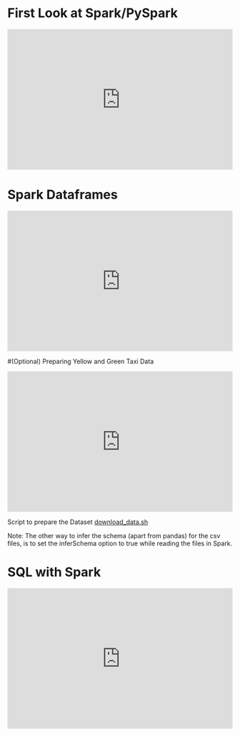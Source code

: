# First Look at Spark/PySpark 

<iframe width="100%" height="315" src="https://youtube.com/embed/r_Sf6fCB40c" title="YouTube video player" frameborder="0" allow="accelerometer; autoplay; clipboard-write; encrypted-media; gyroscope; picture-in-picture" allowfullscreen></iframe>

# Spark Dataframes 

<iframe width="100%" height="315" src="https://youtube.com/embed/ti3aC1m3rE8" title="YouTube video player" frameborder="0" allow="accelerometer; autoplay; clipboard-write; encrypted-media; gyroscope; picture-in-picture" allowfullscreen></iframe>

#(Optional) Preparing Yellow and Green Taxi Data 

<iframe width="100%" height="315" src="https://youtube.com/embed/CI3P4tAtru4" title="YouTube video player" frameborder="0" allow="accelerometer; autoplay; clipboard-write; encrypted-media; gyroscope; picture-in-picture" allowfullscreen></iframe>

Script to prepare the Dataset [download_data.sh](https://github.com/DataTalksClub/data-engineering-zoomcamp/blob/main/week_5_batch_processing/code/download_data.sh
) 

Note: The other way to infer the schema (apart from pandas) for the csv files, is to set the inferSchema option to true while reading the files in Spark.

# SQL with Spark 

<iframe width="100%" height="315" src="https://youtube.com/embed/uAlp2VuZZPY" title="YouTube video player" frameborder="0" allow="accelerometer; autoplay; clipboard-write; encrypted-media; gyroscope; picture-in-picture" allowfullscreen></iframe>